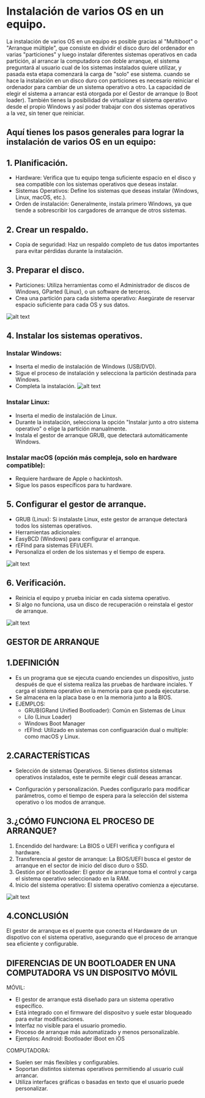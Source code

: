 # Instalación de varios OS en un equipo.

La instalación de varios OS en un equipo es posible gracias al "Multiboot" o "Arranque múltiple", que consiste en dividir el disco duro del ordenador en varias "particiones" y luego instalar diferentes sistemas operativos en cada partición, al arrancar la computadora con doble arranque, el sistema preguntará al usuario cual de los sistemas instalados quiere utilizar, y pasada esta etapa comenzará la carga de "solo" ese sistema. cuando se hace la instalación en un disco duro con particiones es necesario reiniciar el ordenador para cambiar de un sistema operativo a otro. La capacidad de elegir el sistema a arrancar está otorgada por el Gestor de arranque (o Boot loader).
También tienes la posibilidad de virtualizar el sistema operativo desde el propio Windows y así poder trabajar con dos sistemas operativos a la vez, sin tener que reiniciar.

## Aquí tienes los pasos generales para lograr la instalación de varios OS en un equipo:

## 1. Planificación.
- Hardware: Verifica que tu equipo tenga suficiente espacio en el disco y sea compatible con los sistemas operativos que deseas instalar.
- Sistemas Operativos: Define los sistemas que deseas instalar (Windows, Linux, macOS, etc.).
- Orden de instalación: Generalmente, instala primero Windows, ya que tiende a sobrescribir los cargadores de arranque de otros sistemas.

## 2. Crear un respaldo.
- Copia de seguridad: Haz un respaldo completo de tus datos importantes para evitar pérdidas durante la instalación.

## 3. Preparar el disco.
- Particiones: Utiliza herramientas como el Administrador de discos de Windows, GParted (Linux), o un software de terceros.
- Crea una partición para cada sistema operativo: Asegúrate de reservar espacio suficiente para cada OS y sus datos.

![alt text](image-4.png)



## 4. Instalar los sistemas operativos.

### Instalar Windows:
- Inserta el medio de instalación de Windows (USB/DVD).
- Sigue el proceso de instalación y selecciona la partición destinada para Windows.
- Completa la instalación.
![alt text](image-5.png)

### Instalar Linux:
- Inserta el medio de instalación de Linux.
- Durante la instalación, selecciona la opción "Instalar junto a otro sistema operativo" o elige la partición manualmente.
- Instala el gestor de arranque GRUB, que detectará automáticamente Windows.

### Instalar macOS (opción más compleja, solo en hardware compatible):
- Requiere hardware de Apple o hackintosh.
- Sigue los pasos específicos para tu hardware.

## 5. Configurar el gestor de arranque.
- GRUB (Linux): Si instalaste Linux, este gestor de arranque detectará todos los sistemas operativos.
- Herramientas adicionales:
- EasyBCD (Windows) para configurar el arranque.
- rEFInd para sistemas EFI/UEFI.
- Personaliza el orden de los sistemas y el tiempo de espera.

![alt text](image-7.png)


## 6. Verificación.
- Reinicia el equipo y prueba iniciar en cada sistema operativo.
- Si algo no funciona, usa un disco de recuperación o reinstala el gestor de arranque.

![alt text](image-6.png)



## GESTOR DE ARRANQUE

## 1.DEFINICIÓN
- Es un programa que se ejecuta cuando enciendes un dispositivo, justo después de que el sistema realiza las pruebas de hardware inciales. Y carga el sistema operativo en la memoria para que pueda ejecutarse.
- Se almacena en la placa base o en la memoria junto a la BIOS.
- EJEMPLOS:
    - GRUB(GRand Unified Bootloader): Común en Sistemas de Linux
    - Lilo (Linux Loader)
    - Windows Boot Manager
    - rEFInd: Utilizado en sistemas con configuaración dual o multiple: como macOS y Linux.


## 2.CARACTERÍSTICAS
- Selección de sistemas Operativos.
    Si tienes distintos sistemas operativos instalados, este te permite elegir cuál deseas arrancar.

- Configuración y personalización.
    Puedes configurarlo para modificar parámetros, como el tiempo de espera para la selección del sistema operativo o los modos de arranque.


## 3.¿CÓMO FUNCIONA EL PROCESO DE ARRANQUE?
1. Encendido del hardware:
    La BIOS o UEFI verifica y configura el hardware.
2. Transferencia al gestor de arranque:
    La BIOS/UEFI busca el gestor de arranque en el sector de inicio del disco duro o SSD.
3. Gestión por el bootloader:
    El gestor de arranque toma el control y carga el sistema operativo seleccionado en la RAM.
4. Inicio del sistema operativo:
    El sistema operativo comienza a ejecutarse.

![alt text](imagenesInstalacionVariosSO/image.png)

## 4.CONCLUSIÓN
El gestor de arranque es el puente que conecta el Hardaware de un dispotivo con el sistema operativo, asegurando que el proceso de arranque sea eficiente y configurable.


## DIFERENCIAS DE UN BOOTLOADER EN UNA COMPUTADORA VS UN DISPOSITVO MÓVIL
MÓVIL:
- El gestor de arranque está diseñado para un sistema operativo específico. 
- Está integrado con el firmware del dispositvo y suele estar bloqueado para evitar modificaciones.
- Interfaz no visible para el usuario promedio.
- Proceso de arranque más automatizado y menos personalizable.
- Ejemplos: Android: Bootloader
            iBoot en iOS

COMPUTADORA:
- Suelen ser más flexibles y configurables.
- Soportan distintos sistemas operativos permitiendo al usuario cuál arrancar.
- Utiliza interfaces gráficas o basadas en texto que el usuario puede personalizar.




